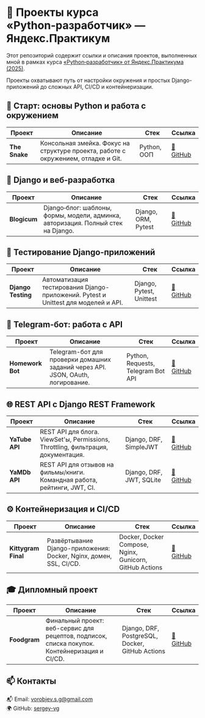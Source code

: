 # 🧩 Проекты курса «Python‑разработчик» — Яндекс.Практикум

Этот репозиторий содержит ссылки и описания проектов, выполненных мной в рамках курса [«Python‑разработчик» от Яндекс.Практикума (2025)](https://practicum.yandex.ru/backend-developer/).

Проекты охватывают путь от настройки окружения и простых Django-приложений до сложных API, CI/CD и контейнеризации.

## 🐍 Старт: основы Python и работа с окружением

| Проект | Описание | Стек | Ссылка |
|--------|----------|------|--------|
| **The Snake** | Консольная змейка. Фокус на структуре проекта, работе с окружением, отладке и Git. | Python, ООП | [🔗 GitHub](https://github.com/sergey-vg/the_snake) |

## 🧱 Django и веб‑разработка

| Проект | Описание | Стек | Ссылка |
|--------|----------|------|--------|
| **Blogicum** | Django‑блог: шаблоны, формы, модели, админка, авторизация. Полный стек на Django. | Django, ORM, Pytest | [🔗 GitHub](https://github.com/sergey-vg/blogicum) |

## 🧪 Тестирование Django-приложений

| Проект | Описание | Стек | Ссылка |
|--------|----------|------|--------|
| **Django Testing** | Автоматизация тестирования Django-приложений. Pytest и Unittest для моделей и API. | Django, Pytest, Unittest | [🔗 GitHub](https://github.com/sergey-vg/django_testing) |

## 🤖 Telegram-бот: работа с API

| Проект | Описание | Стек | Ссылка |
|--------|----------|------|--------|
| **Homework Bot** | Telegram-бот для проверки домашних заданий через API. JSON, OAuth, логирование. | Python, Requests, Telegram Bot API | [🔗 GitHub](https://github.com/sergey-vg/homework_bot) |

## 🌐 REST API с Django REST Framework

| Проект | Описание | Стек | Ссылка |
|--------|----------|------|--------|
| **YaTube API** | REST API для блога. ViewSet'ы, Permissions, Throttling, фильтрация, документация. | Django, DRF, SimpleJWT | [🔗 GitHub](https://github.com/sergey-vg/api_final_yatube) |
| **YaMDb API** | REST API для отзывов на фильмы/книги. Командная работа, рейтинги, JWT, CI. | Django, DRF, JWT, SQLite | [🔗 GitHub](https://github.com/sergey-vg/api_yamdb) |

## ⚙️ Контейнеризация и CI/CD

| Проект | Описание | Стек | Ссылка |
|--------|----------|------|--------|
| **Kittygram Final** | Развёртывание Django-приложения: Docker, Nginx, домен, SSL, CI/CD. | Docker, Docker Compose, Nginx, Gunicorn, GitHub Actions | [🔗 GitHub](https://github.com/sergey-vg/kittygram_final) |

## 🎓 Дипломный проект

| Проект | Описание | Стек | Ссылка |
|--------|----------|------|--------|
| **Foodgram** | Финальный проект: веб-сервис для рецептов, подписок, списка покупок. Контейнеризация и CI/CD. | Django, DRF, PostgreSQL, Docker, GitHub Actions | [🔗 GitHub](https://github.com/sergey-vg/foodgram) |

## 📫 Контакты

📬 Email: vorobjev.s.g@gmail.com  
🌍 GitHub: [sergey-vg](https://github.com/sergey-vg)
